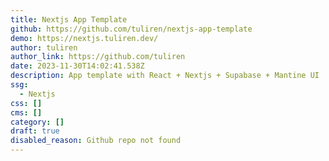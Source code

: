```yaml
---
title: Nextjs App Template
github: https://github.com/tuliren/nextjs-app-template
demo: https://nextjs.tuliren.dev/
author: tuliren
author_link: https://github.com/tuliren
date: 2023-11-30T14:02:41.538Z
description: App template with React + Nextjs + Supabase + Mantine UI
ssg:
  - Nextjs
css: []
cms: []
category: []
draft: true
disabled_reason: Github repo not found
---
```


